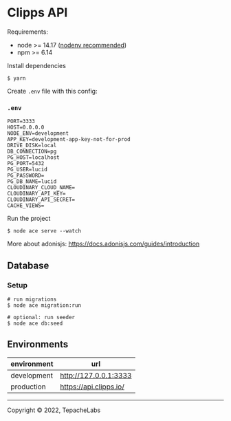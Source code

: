 # Clipps API

Requirements:
- node >= 14.17 ([nodenv recommended](https://github.com/nodenv/nodenv))
- npm >= 6.14

Install dependencies

```shell
$ yarn
```

Create `.env` file with this config:

### `.env`

```
PORT=3333
HOST=0.0.0.0
NODE_ENV=development
APP_KEY=development-app-key-not-for-prod
DRIVE_DISK=local
DB_CONNECTION=pg
PG_HOST=localhost
PG_PORT=5432
PG_USER=lucid
PG_PASSWORD=
PG_DB_NAME=lucid
CLOUDINARY_CLOUD_NAME=
CLOUDINARY_API_KEY=
CLOUDINARY_API_SECRET=
CACHE_VIEWS=
```

Run the project

```shell
$ node ace serve --watch
```

More about adonisjs: https://docs.adonisjs.com/guides/introduction

## Database

### Setup

```shell
# run migrations
$ node ace migration:run

# optional: run seeder
$ node ace db:seed
```

## Environments

| environment | url                    |
| --- |------------------------|
| development | http://127.0.0.1:3333  |
| production | https://api.clipps.io/ |

---

Copyright &copy; 2022, TepacheLabs

